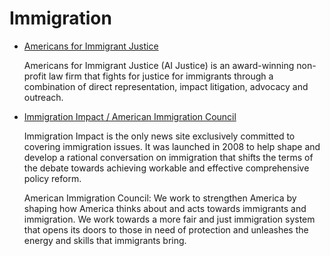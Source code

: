 # Immigration

- [Americans for Immigrant Justice](https://aijustice.org/)

  Americans for Immigrant Justice (AI Justice) is an award-winning non-profit law firm that fights for justice for immigrants through a combination of direct representation, impact litigation, advocacy and outreach.

- [Immigration Impact / American Immigration Council](https://immigrationimpact.com/)

  Immigration Impact is the only news site exclusively committed to covering immigration issues. It was launched in 2008 to help shape and develop a rational conversation on immigration that shifts the terms of the debate towards achieving workable and effective comprehensive policy reform.

  American Immigration Council: We work to strengthen America by shaping how America thinks about and acts towards immigrants and immigration. We work towards a more fair and just immigration system that opens its doors to those in need of protection and unleashes the energy and skills that immigrants bring.

